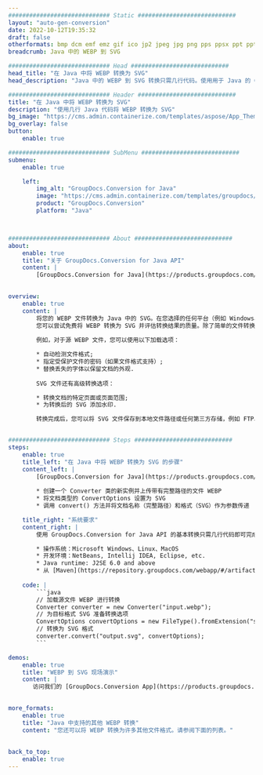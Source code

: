 ```yaml
---
############################# Static ############################
layout: "auto-gen-conversion"
date: 2022-10-12T19:35:32
draft: false
otherformats: bmp dcm emf emz gif ico jp2 jpeg jpg png pps ppsx ppt pptx psb psd svg svgz tga tif tiff webp wmf wmz
breadcrumb: Java 中的 WEBP 到 SVG

############################# Head ############################
head_title: "在 Java 中将 WEBP 转换为 SVG"
head_description: "Java 中的 WEBP 到 SVG 转换只需几行代码。使用用于 Java 的 GroupDocs 文档转换 API 转换 160 多种文件格式"

############################# Header ############################
title: "在 Java 中将 WEBP 转换为 SVG"
description: "使用几行 Java 代码将 WEBP 转换为 SVG"
bg_image: "https://cms.admin.containerize.com/templates/aspose/App_Themes/V3/images/bg/header1.png"
bg_overlay: false
button:
    enable: true

############################# SubMenu ############################
submenu:
    enable: true

    left:
        img_alt: "GroupDocs.Conversion for Java"
        image: "https://cms.admin.containerize.com/templates/groupdocs/images/product-logos/90x90-noborder/groupdocs-conversion-java.png"
        product: "GroupDocs.Conversion"
        platform: "Java"



############################# About ############################
about:
    enable: true
    title: "关于 GroupDocs.Conversion for Java API"
    content: |
        [GroupDocs.Conversion for Java](https://products.groupdocs.com/conversion/java/) 是一种高级文件格式转换 API，用于在 Microsoft Office、OpenDocument、PDF、HTML、电子邮件、CAD 等流行图像和文档格式之间进行转换。只需几行代码即可完成更多工作。本机 API 会自动检测原始文档的格式，并提供许多选项来自定义转换后的文档。除了从文档中提取信息的功能外，它还默认支持将转换结果缓存到本地磁盘。但是，任何类型的缓存存储都可以通过实施适当的接口来支持 - Amazon S3、Dropbox、Google Drive、Windows Azure、Reddis 或任何其他接口。
    

overview:
    enable: true
    content: |
        将您的 WEBP 文件转换为 Java 中的 SVG。在您选择的任何平台（例如 Windows、Linux、macOS）上，只需几行 Java 代码。
        您可以尝试免费将 WEBP 转换为 SVG 并评估转换结果的质量。除了简单的文件转换脚本外，您还可以尝试更复杂的选项来加载 WEBP 源文件并存储 SVG 输出。 
        
        例如，对于源 WEBP 文件，您可以使用以下加载选项：

        * 自动检测文件格式;
        * 指定受保护文件的密码（如果文件格式支持）;
        * 替换丢失的字体以保留文档的外观.
        
        SVG 文件还有高级转换选项：

        * 转换文档的特定页面或页面范围;
        * 为转换后的 SVG 添加水印.

        转换完成后，您可以将 SVG 文件保存到本地文件路径或任何第三方存储，例如 FTP、Amazon S3、Google Drive、Dropbox 等。请注意 - 转换 WEBP到 SVG，您不需要安装任何额外的软件，例如 MS Office、Open Office、Adobe Acrobat Reader 等。


############################# Steps ############################
steps:
    enable: true
    title_left: "在 Java 中将 WEBP 转换为 SVG 的步骤"
    content_left: |
        [GroupDocs.Conversion for Java](https://products.groupdocs.com/conversion/java/) 允许开发人员使用几行代码轻松地将 WEBP 文件转换为 SVG。
        
        * 创建一个 Converter 类的新实例并上传带有完整路径的文件 WEBP
        * 将文档类型的 ConvertOptions 设置为 SVG
        * 调用 convert() 方法并将文档名称（完整路径）和格式（SVG）作为参数传递

    title_right: "系统要求"
    content_right: |
        使用 GroupDocs.Conversion for Java API 的基本转换只需几行代码即可完成。所有主要平台和操作系统都支持我们的 API。在执行以下代码之前，请确保您的系统上安装了以下先决条件。

        * 操作系统：Microsoft Windows、Linux、MacOS
        * 开发环境：NetBeans, Intellij IDEA, Eclipse, etc.
        * Java runtime: J2SE 6.0 and above
        * 从 [Maven](https://repository.groupdocs.com/webapp/#/artifacts/browse/tree/General/repo/com/groupdocs/groupdocs-conversion) 获取最新的 GroupDocs.Conversion for Java
         
    code: |
        ```java    
        // 加载源文件 WEBP 进行转换
        Converter converter = new Converter("input.webp");
        // 为目标格式 SVG 准备转换选项
        ConvertOptions convertOptions = new FileType().fromExtension("svg").getConvertOptions();
        // 转换为 SVG 格式
        converter.convert("output.svg", convertOptions);
        ```

demos:
    enable: true
    title: "WEBP 到 SVG 现场演示"
    content: |
       访问我们的 [GroupDocs.Conversion App](https://products.groupdocs.app/conversion/family) 网站并立即尝试 WEBP 到 SVG 转换。免费演示具有以下好处
          

more_formats:
    enable: true
    title: "Java 中支持的其他 WEBP 转换"
    content: "您还可以将 WEBP 转换为许多其他文件格式。请参阅下面的列表。"
       
       
back_to_top:
    enable: true
---
```

